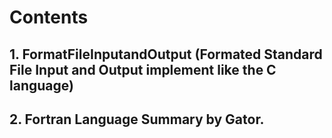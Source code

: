 # Contents
## 1. FormatFileInputandOutput (Formated Standard File Input and Output implement like the C language)
## 2. Fortran Language Summary by Gator.
